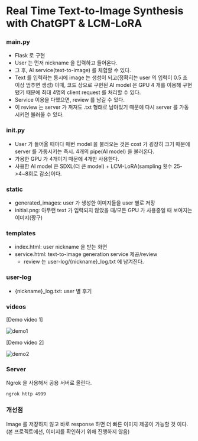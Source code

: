 # Real Time Text-to-Image Synthesis with ChatGPT & LCM-LoRA

### main.py
- Flask 로 구현
- User 는 먼저 nickname 을 입력하고 들어온다.
- 그 후, AI service(text-to-image) 를 체험할 수 있다.
- Text 를 입력하는 동시에 image 는 생성이 되고(정확히는 user 의 입력이 0.5 초 이상 멈추면 생성) 이때, 코드 상으로 구현된 AI model 은 GPU 4 개를 이용해 구현됐기 때문에 최대 4명의 client request 를 처리할 수 있다. 
- Service 이용을 다했으면, review 를 남길 수 있다. 
- 이 review 는 server 가 꺼져도 .txt 형태로 남아있기 때문에 다시 server 를 가동시키면 불러올 수 있다.

### __init__.py
- User 가 들어올 때마다 매번 model 을 불러오는 것은 cost 가 굉장히 크기 때문에 server 를 가동시키는 즉시. 4개의 pipe(AI model) 을 불러온다. 
- 가용한 GPU 가 4개이기 때문에 4개만 사용한다. 
- 사용한 AI model 은 SDXL(더 큰 model) + LCM-LoRA(sampling 횟수 25->4~8회로 감소)이다. 

### static
- generated_images: user 가 생성한 이미지들을 user 별로 저장
- initial.png: 아무런 text 가 입력되지 않았을 때/모든 GPU 가 사용중일 때 보여지는 이미지(짱구)


### templates
- index.html: user nickname 을 받는 화면
- service.html: text-to-image generation service 제공/review
    - review 는 user-log/{nickname}_log.txt 에 남겨진다. 

### user-log
- {nickname}_log.txt: user 별 후기

### videos

[Demo video 1]

![demo1](https://github.com/qkrwnstj306/Text-to-Image-Toy-Project/assets/120474819/40613aef-0f45-47d3-ac73-ebd1f02862f1)

[Demo video 2]

![demo2](https://github.com/qkrwnstj306/Text-to-Image-Toy-Project/assets/120474819/040574c1-b9a0-495e-8fff-0736cfa70506)


### Server

Ngrok 을 사용해서 공용 서버로 올린다. 

```
ngrok http 4999
```

### 개선점

Image 를 저장하지 않고 바로 response 하면 더 빠른 이미지 제공이 가능할 것 이다. (본 프로젝트에선, 이미지를 확인하기 위해 진행하지 않음)
